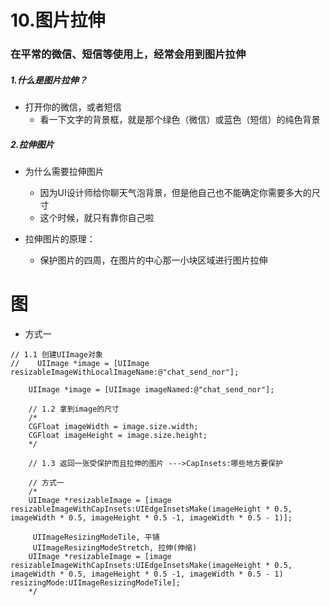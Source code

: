 # 10.图片拉伸

### 在平常的微信、短信等使用上，经常会用到图片拉伸

##### 1.什么是图片拉伸？

- 打开你的微信，或者短信
	+ 看一下文字的背景框，就是那个绿色（微信）或蓝色（短信）的纯色背景
	
##### 2.拉伸图片

- 为什么需要拉伸图片
	+ 因为UI设计师给你聊天气泡背景，但是他自己也不能确定你需要多大的尺寸
	+ 这个时候，就只有靠你自己啦

- 拉伸图片的原理：
	+ 保护图片的四周，在图片的中心那一小块区域进行图片拉伸
# 	图
	
	
- 方式一

```objc
// 1.1 创建UIImage对象
//    UIImage *image = [UIImage resizableImageWithLocalImageName:@"chat_send_nor"];
    
    UIImage *image = [UIImage imageNamed:@"chat_send_nor"];
    
    // 1.2 拿到image的尺寸
    /*
    CGFloat imageWidth = image.size.width;
    CGFloat imageHeight = image.size.height;
    */
    
    // 1.3 返回一张受保护而且拉伸的图片 --->CapInsets:哪些地方要保护
    
    // 方式一
    /*
    UIImage *resizableImage = [image resizableImageWithCapInsets:UIEdgeInsetsMake(imageHeight * 0.5, imageWidth * 0.5, imageHeight * 0.5 -1, imageWidth * 0.5 - 1)];

     UIImageResizingModeTile, 平铺
     UIImageResizingModeStretch, 拉伸(伸缩)
    UIImage *resizableImage = [image resizableImageWithCapInsets:UIEdgeInsetsMake(imageHeight * 0.5, imageWidth * 0.5, imageHeight * 0.5 -1, imageWidth * 0.5 - 1) resizingMode:UIImageResizingModeTile];
    */
```		